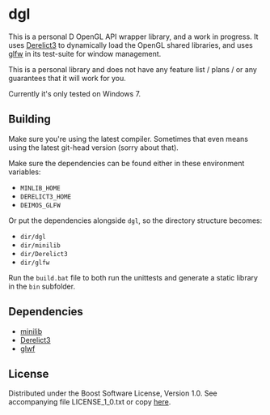 # dgl

This is a personal D OpenGL API wrapper library, and a work in progress. It uses [Derelict3] to dynamically load the OpenGL shared libraries, and uses [glfw] in its test-suite for window management.

[Derelict3]: https://github.com/aldacron/Derelict3
[glfw]: https://github.com/D-Programming-Deimos/glfw

This is a personal library and does not have any feature list / plans / or any guarantees that it will work for you.

Currently it's only tested on Windows 7.

## Building

Make sure you're using the latest compiler. Sometimes that even means using the latest git-head version
(sorry about that).

Make sure the dependencies can be found either in these environment variables:

- `MINLIB_HOME`
- `DERELICT3_HOME`
- `DEIMOS_GLFW`

Or put the dependencies alongside `dgl`, so the directory structure becomes:

- `dir/dgl`
- `dir/minilib`
- `dir/Derelict3`
- `dir/glfw`

Run the `build.bat` file to both run the unittests and generate a static library in the `bin` subfolder.

## Dependencies

- [minilib](https://github.com/AndrejMitrovic/minilib)
- [Derelict3](https://github.com/aldacron/Derelict3)
- [glwf](https://github.com/D-Programming-Deimos/glfw)

## License

Distributed under the Boost Software License, Version 1.0.
See accompanying file LICENSE_1_0.txt or copy [here][BoostLicense].

[BoostLicense]: http://www.boost.org/LICENSE_1_0.txt
